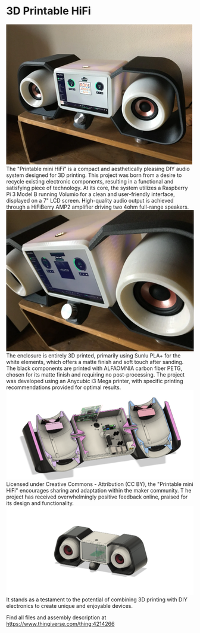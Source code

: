 # 3D Printable HiFi
![image1](/hifi.png)
The "Printable mini HiFi" is a compact and aesthetically pleasing DIY audio system designed for 3D printing. 
This project was born from a desire to recycle existing electronic components, resulting in a functional and satisfying piece of technology. 
At its core, the system utilizes a Raspberry Pi 3 Model B running Volumio for a clean and user-friendly interface, displayed on a 7" LCD screen. 
High-quality audio output is achieved through a HiFiBerry AMP2 amplifier driving two 4ohm full-range speakers.
![image2](/image2.png)
The enclosure is entirely 3D printed, primarily using Sunlu PLA+ for the white elements, which offers a matte finish and soft touch after sanding. 
The black components are printed with ALFAOMNIA carbon fiber PETG, chosen for its matte finish and requiring no post-processing. 
The project was developed using an Anycubic i3 Mega printer, with specific printing recommendations provided for optimal results.
![image3](/image3.png)
Licensed under Creative Commons - Attribution (CC BY), the "Printable mini HiFi" encourages sharing and adaptation within the maker community. T
he project has received overwhelmingly positive feedback online, praised for its design and functionality. 
![image4](/image4.png)
It stands as a testament to the potential of combining 3D printing with DIY electronics to create unique and enjoyable devices.

Find all files and assembly description at https://www.thingiverse.com/thing:4214266

